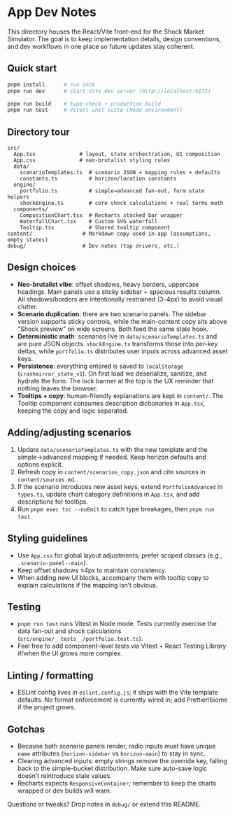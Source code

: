 # App Dev Notes

This directory houses the React/Vite front-end for the Shock Market Simulator. The goal is to keep implementation details, design conventions, and dev workflows in one place so future updates stay coherent.

## Quick start

```bash
pnpm install      # run once
pnpm run dev      # start Vite dev server (http://localhost:5173)

pnpm run build    # type-check + production build
pnpm run test     # Vitest unit suite (Node environment)
```

## Directory tour

```text
src/
  App.tsx              # layout, state orchestration, UI composition
  App.css              # neo-brutalist styling rules
  data/
    scenarioTemplates.ts  # scenario JSON + mapping rules + defaults
    constants.ts          # horizon/location constants
  engine/
    portfolio.ts          # simple→advanced fan-out, form state helpers
    shockEngine.ts        # core shock calculations + real terms math
  components/
    CompositionChart.tsx  # Recharts stacked bar wrapper
    WaterfallChart.tsx    # Custom SVG waterfall
    Tooltip.tsx           # Shared tooltip component
content/                # Markdown copy used in-app (assumptions, empty states)
debug/                  # Dev notes (top drivers, etc.)
```

## Design choices

- **Neo-brutalist vibe**: offset shadows, heavy borders, uppercase headings. Main panels use a sticky sidebar + spacious results column. All shadows/borders are intentionally restrained (3–4px) to avoid visual clutter.
- **Scenario duplication**: there are two scenario panels. The sidebar version supports sticky controls, while the main-content copy sits above “Shock preview” on wide screens. Both feed the same state hook.
- **Deterministic math**: scenarios live in `data/scenarioTemplates.ts` and are pure JSON objects. `shockEngine.ts` transforms those into per-key deltas, while `portfolio.ts` distributes user inputs across advanced asset keys.
- **Persistence**: everything entered is saved to `localStorage` (`crashmirror_state_v1`). On first load we deserialize, sanitize, and hydrate the form. The lock banner at the top is the UX reminder that nothing leaves the browser.
- **Tooltips + copy**: human-friendly explanations are kept in `content/`. The Tooltip component consumes description dictionaries in `App.tsx`, keeping the copy and logic separated.

## Adding/adjusting scenarios

1. Update `data/scenarioTemplates.ts` with the new template and the simple→advanced mapping if needed. Keep horizon defaults and options explicit.
2. Refresh copy in `content/scenarios_copy.json` and cite sources in `content/sources.md`.
3. If the scenario introduces new asset keys, extend `PortfolioAdvanced` in `types.ts`, update chart category definitions in `App.tsx`, and add descriptions for tooltips.
4. Run `pnpm exec tsc --noEmit` to catch type breakages, then `pnpm run test`.

## Styling guidelines

- Use `App.css` for global layout adjustments; prefer scoped classes (e.g., `.scenario-panel--main`).
- Keep offset shadows ≤4px to maintain consistency.
- When adding new UI blocks, accompany them with tooltip copy to explain calculations if the mapping isn’t obvious.

## Testing

- `pnpm run test` runs Vitest in Node mode. Tests currently exercise the data fan-out and shock calculations (`src/engine/__tests__/portfolio.test.ts`).
- Feel free to add component-level tests via Vitest + React Testing Library if/when the UI grows more complex.

## Linting / formatting

- ESLint config lives in `eslint.config.js`; it ships with the Vite template defaults. No format enforcement is currently wired in; add Prettier/biome if the project grows.

## Gotchas

- Because both scenario panels render, radio inputs must have unique `name` attributes (`horizon-sidebar` vs `horizon-main`) to stay in sync.
- Clearing advanced inputs: empty strings remove the override key, falling back to the simple-bucket distribution. Make sure auto-save logic doesn’t reintroduce stale values.
- Recharts expects `ResponsiveContainer`; remember to keep the charts wrapped or dev builds will warn.

Questions or tweaks? Drop notes in `debug/` or extend this README.
